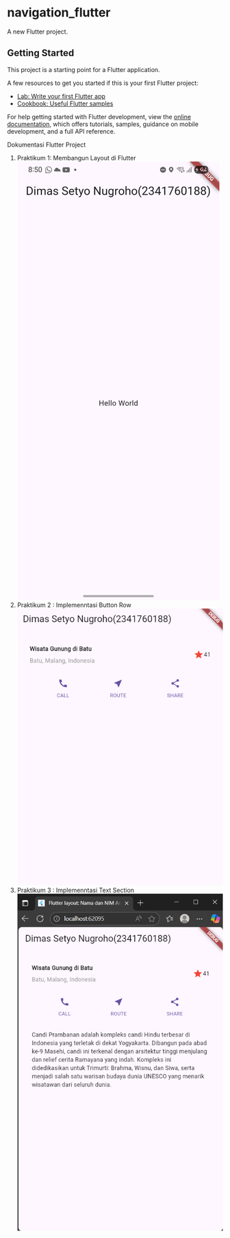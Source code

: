 # navigation_flutter

A new Flutter project.

## Getting Started

This project is a starting point for a Flutter application.

A few resources to get you started if this is your first Flutter project:

- [Lab: Write your first Flutter app](https://docs.flutter.dev/get-started/codelab)
- [Cookbook: Useful Flutter samples](https://docs.flutter.dev/cookbook)

For help getting started with Flutter development, view the
[online documentation](https://docs.flutter.dev/), which offers tutorials,
samples, guidance on mobile development, and a full API reference.

Dokumentasi Flutter Project
1. Praktikum 1: Membangun Layout di Flutter
![Alt Text](images/output_praktikum_1.jpg)
2. Praktikum 2 : Implemenntasi Button Row
![Alt Text](images/implementasi_button_row.png)
3. Praktikum 3 : Implemenntasi Text Section
![Alt Text](images/output_praktikum_3.png)

